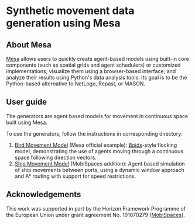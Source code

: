 # Synthetic movement data generation using Mesa

## About Mesa

[Mesa](https://github.com/projectmesa/mesa) allows users to quickly create agent-based models using built-in
core components (such as spatial grids and agent schedulers) or
customized implementations; visualize them using a browser-based
interface; and analyze their results using Python's data analysis
tools. Its goal is to be the Python-based alternative to NetLogo,
Repast, or MASON.


## User guide

The generators are agent based models for movement in continuous space built using Mesa. 

To use the generators, follow the instructions in corresponding directory: 

1. [Bird Movement Model](./boid_flockers) (Mesa official example): 
   [Boids](https://en.wikipedia.org/wiki/Boids)-style flocking model, demonstrating the use of agents moving through a continuous space following direction vectors.
2. [Ship Movement Model](./ships_hybrid_algorithm) (MobiSpaces addition): 
   Agent based simulation of ship movements between ports, using a dynamic window approach and A* routing with support for speed restrictions.


## Acknowledgements

This work was supported in part by the Horizon Framework Programme of the European Union under grant agreement No. 101070279 ([MobiSpaces](https://mobispaces.eu)). 


